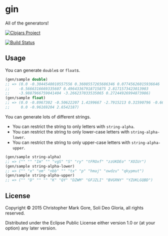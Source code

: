 # gin

All of the generators!



[![Clojars Project](http://clojars.org/gin/latest-version.svg)](http://clojars.org/gin)

[![Build Status](https://travis-ci.org/cgore/gin.svg?branch=master)](https://travis-ci.org/cgore/gin)

## Usage

You can generate `double`s or `float`s.

```clojure
(gen/sample double)
;; => (0.0 -0.3044548010557556 0.3608557265686346 0.07745626015936646
;;    -0.5666316669335607 0.49643367918715875 2.8171573423013903
;;    -3.9887966759041404 -3.266237033535065 0.27244926994873986)
(gen/sample float)
;; => (0.0 -0.8967302 -0.50622207 1.4199667 -2.7915213 0.31590796 -0.66204447
;;     0.0 -0.96169204 2.6542187)
```

You can generate lots of different strings.

- You can restrict the string to only letters with `string-alpha`.
- You can restrict the string to only lower-case letters with `string-alpha-lower`.
- You can restrict the string to only upper-case letters with `string-alpha-upper`.

```clojure
(gen/sample string-alpha)
;; => ("" "" "Im" "" "vgS" "S" "ry" "tFROxf" "zzUKDEo" "XOIUr")
(gen/sample string-alpha-lower)
;; => ("" "x" "om" "nbb" "" "tx" "p" "hmaj" "owdzu" "qkypmut")
(gen/sample string-alpha-upper)
;; => ("" "D" "" "" "K" "QY" "DZWM" "GFJZLI" "BVGRNY" "YZUKLGQBD")
```

## License

Copyright © 2015 Christopher Mark Gore, Soli Deo Gloria, all rights reserved.

Distributed under the Eclipse Public License either version 1.0 or (at
your option) any later version.
